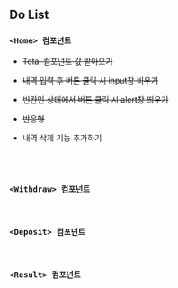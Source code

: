 ## Do List

### ```<Home> 컴포넌트```

- ~~Total 컴포넌트 값 받아오기~~

- ~~내역 입력 후 버튼 클릭 시 input창 비우기~~

- ~~빈칸인 상태에서 버튼 클릭 시 alert창 띄우기~~

- ~~반응형~~

- 내역 삭제 기능 추가하기


<br><br>

### ```<Withdraw> 컴포넌트```

<br>

### ```<Deposit> 컴포넌트```

<br>

### ```<Result> 컴포넌트```